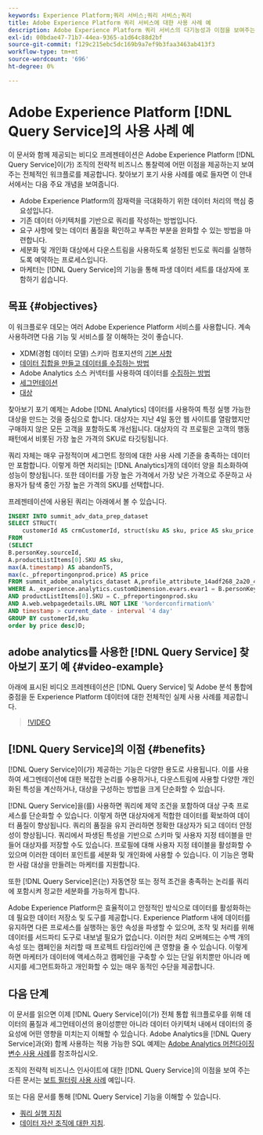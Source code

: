 ```yaml
---
keywords: Experience Platform;쿼리 서비스;쿼리 서비스;쿼리
title: Adobe Experience Platform 쿼리 서비스에 대한 사용 사례 예
description: Adobe Experience Platform 쿼리 서비스의 다기능성과 이점을 보여주는 전체적인 예입니다.
exl-id: 00bdae47-71b7-44ea-9365-a1d64c88d2bf
source-git-commit: f129c215ebc5dc169b9a7ef9b3faa3463ab413f3
workflow-type: tm+mt
source-wordcount: '696'
ht-degree: 0%

---
```


# Adobe Experience Platform [!DNL Query Service]의 사용 사례 예

이 문서와 함께 제공되는 비디오 프레젠테이션은 Adobe Experience Platform [!DNL Query Service]이(가) 조직의 전략적 비즈니스 통찰력에 어떤 이점을 제공하는지 보여 주는 전체적인 워크플로를 제공합니다. 찾아보기 포기 사용 사례를 예로 들자면 이 안내서에서는 다음 주요 개념을 보여줍니다.

* Adobe Experience Platform의 잠재력을 극대화하기 위한 데이터 처리의 핵심 중요성입니다.
* 기존 데이터 아키텍처를 기반으로 쿼리를 작성하는 방법입니다.
* 요구 사항에 맞는 데이터 품질을 확인하고 부족한 부분을 완화할 수 있는 방법을 마련합니다.
* 세분화 및 개인화 대상에서 다운스트림을 사용하도록 설정된 빈도로 쿼리를 실행하도록 예약하는 프로세스입니다.
* 마케터는 [!DNL Query Service]의 기능을 통해 파생 데이터 세트를 대상자에 포함하기 쉽습니다.

## 목표 {#objectives}

이 워크플로우 데모는 여러 Adobe Experience Platform 서비스를 사용합니다. 계속 사용하려면 다음 기능 및 서비스를 잘 이해하는 것이 좋습니다.

* XDM(경험 데이터 모델) 스키마 컴포지션의 [기본 사항](../../xdm/schema/composition.md)
* [데이터 집합을 만들고 데이터를 수집하는 방법](https://experienceleague.adobe.com/docs/platform-learn/tutorials/data-ingestion/create-datasets-and-ingest-data.html?lang=ko)
* Adobe Analytics 소스 커넥터를 사용하여 데이터를 [수집하는 방법](https://experienceleague.adobe.com/docs/platform-learn/tutorials/sources/ingest-data-from-adobe-analytics.html?lang=ko)
* [세그먼테이션](../../segmentation/home.md)
* [대상](../../destinations/home.md)

찾아보기 포기 예제는 Adobe [!DNL Analytics] 데이터를 사용하여 특정 실행 가능한 대상을 만드는 것을 중심으로 합니다. 대상자는 지난 4일 동안 웹 사이트를 열람했지만 구매하지 않은 모든 고객을 포함하도록 개선됩니다. 대상자의 각 프로필은 고객의 행동 패턴에서 비롯된 가장 높은 가격의 SKU로 타깃팅됩니다.

쿼리 자체는 매우 규정적이며 세그먼트 정의에 대한 사용 사례 기준을 충족하는 데이터만 포함합니다. 이렇게 하면 처리되는 [!DNL Analytics]개의 데이터 양을 최소화하여 성능이 향상됩니다. 또한 데이터를 가장 높은 가격에서 가장 낮은 가격으로 주문하고 사용자가 탐색 중인 가장 높은 가격의 SKU를 선택합니다.

프레젠테이션에 사용된 쿼리는 아래에서 볼 수 있습니다.

```sql
INSERT INTO summit_adv_data_prep_dataset
SELECT STRUCT(
    customerId AS crmCustomerId, struct(sku AS sku, price AS sku_price, abandonTS AS abandonTS) AS abandonBrowse) AS _pfreportingonprod
FROM
(SELECT
B.personKey.sourceId,
A.productListItems[0].SKU AS sku,
max(A.timestamp) AS abandonTS,
max(c._pfreportingonprod.price) AS price
FROM summit_adobe_analytics_dataset A,profile_attribute_14adf268_2a20_4dee_bee6_a6b0e34616a9 B,summit_product_dataset c
WHERE A._experience.analytics.customDimension.evars.evar1 = B.personKey.sourceID
AND productListItems[0].SKU = C._pfreportingonprod.sku
AND A.web.webpagedetails.URL NOT LIKE '%orderconfirmation%'
AND timestamp > current_date - interval '4 day'
GROUP BY customerId,sku
order by price desc)D;
```

## adobe analytics를 사용한 [!DNL Query Service] 찾아보기 포기 예 {#video-example}

아래에 표시된 비디오 프레젠테이션은 [!DNL Query Service] 및 Adobe 분석 통합에 중점을 둔 Experience Platform 데이터에 대한 전체적인 실제 사용 사례를 제공합니다.

>[!VIDEO](https://video.tv.adobe.com/v/342533?quality=12&learn=on)

## [!DNL Query Service]의 이점 {#benefits}

[!DNL Query Service]이(가) 제공하는 기능은 다양한 용도로 사용됩니다. 이를 사용하여 세그멘테이션에 대한 복잡한 논리를 수용하거나, 다운스트림에 사용할 다양한 개인화된 특성을 계산하거나, 대상을 구성하는 방법을 크게 단순화할 수 있습니다.

[!DNL Query Service]을(를) 사용하면 쿼리에 제약 조건을 포함하여 대상 구축 프로세스를 단순화할 수 있습니다. 이렇게 하면 대상자에게 적합한 데이터를 확보하여 데이터 품질이 향상됩니다. 쿼리의 품질을 유지 관리하면 정확한 대상자가 되고 데이터 안정성이 향상됩니다. 쿼리에서 파생된 특성을 기반으로 스키마 및 사용자 지정 테이블을 만들어 대상자를 저장할 수도 있습니다. 프로필에 대해 사용자 지정 테이블을 활성화할 수 있으며 이러한 데이터 포인트를 세분화 및 개인화에 사용할 수 있습니다. 이 기능은 명확한 사람 대상을 만들려는 마케터를 지원합니다.

또한 [!DNL Query Service]은(는) 자동연장 또는 정적 조건을 충족하는 논리를 쿼리에 포함시켜 정교한 세분화를 가능하게 합니다.

Adobe Experience Platform은 효율적이고 안정적인 방식으로 데이터를 활성화하는 데 필요한 데이터 저장소 및 도구를 제공합니다. Experience Platform 내에 데이터를 유지하면 다른 프로세스를 실행하는 동안 속성을 파생할 수 있으며, 조작 및 처리를 위해 데이터를 서드파티 도구로 내보낼 필요가 없습니다. 이러한 처리 오버헤드는 수백 개의 속성 또는 캠페인을 처리할 때 프로젝트 타임라인에 큰 영향을 줄 수 있습니다. 이렇게 하면 마케터가 데이터에 액세스하고 캠페인을 구축할 수 있는 단일 위치뿐만 아니라 메시지를 세그먼트화하고 개인화할 수 있는 매우 동적인 수단을 제공합니다.

## 다음 단계

이 문서를 읽으면 이제 [!DNL Query Service]이(가) 전체 통합 워크플로우를 위해 데이터의 품질과 세그먼테이션의 용이성뿐만 아니라 데이터 아키텍처 내에서 데이터의 중요성에 어떤 영향을 미치는지 이해할 수 있습니다. Adobe Analytics을 [!DNL Query Service]과(와) 함께 사용하는 적용 가능한 SQL 예제는 [Adobe Analytics 머천다이징 변수 사용 사례](./merchandising-variables.md)를 참조하십시오.

조직의 전략적 비즈니스 인사이트에 대한 [!DNL Query Service]의 이점을 보여 주는 다른 문서는 [보트 필터링 사용 사례](./bot-filtering.md) 예입니다.

또는 다음 문서를 통해 [!DNL Query Service] 기능을 이해할 수 있습니다.

* [쿼리 실행 지침](../best-practices/writing-queries.md)
* [데이터 자산 조직에 대한 지침](../best-practices/organize-data-assets.md).


